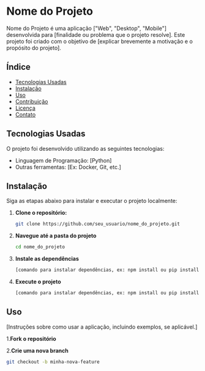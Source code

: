# Nome do Projeto

Nome do Projeto é uma aplicação ["Web", "Desktop", "Mobile"] desenvolvida para [finalidade ou problema que o projeto resolve]. Este projeto foi criado com o objetivo de [explicar brevemente a motivação e o propósito do projeto].

## Índice
- [Tecnologias Usadas](#tecnologias-usadas)
- [Instalação](#instalação)
- [Uso](#uso)
- [Contribuição](#contribuição)
- [Licença](#licença)
- [Contato](#contato)

## Tecnologias Usadas

O projeto foi desenvolvido utilizando as seguintes tecnologias:

- Linguagem de Programação: [Python] 
- Outras ferramentas: [Ex: Docker, Git, etc.] 

## Instalação

Siga as etapas abaixo para instalar e executar o projeto localmente:

1. **Clone o repositório:**
   ```bash
   git clone https://github.com/seu_usuario/nome_do_projeto.git
   
2. **Navegue até a pasta do projeto**
   ```bash
   cd nome_do_projeto
   
3. **Instale as dependências**
   ```bash
   [comando para instalar dependências, ex: npm install ou pip install -r requirements.txt]

4. **Execute o projeto**
   ```bash
   [comando para instalar dependências, ex: npm install ou pip install -r requirements.txt]

## Uso
[Instruções sobre como usar a aplicação, incluindo exemplos, se aplicável.]

1.**Fork o repositório**

2.**Crie uma nova branch**
```bash
git checkout -b minha-nova-feature
